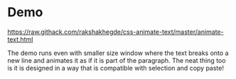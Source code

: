 # Demo
https://raw.githack.com/rakshakhegde/css-animate-text/master/animate-text.html

The demo runs even with smaller size window where the text breaks onto a new line and animates it as if it is part of the paragraph.
The neat thing too is it is designed in a way that is compatible with selection and copy paste!
